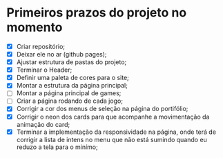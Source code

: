 # Primeiros prazos do projeto no momento

- [x] Criar repositório;
- [x] Deixar ele no ar (github pages);
- [x] Ajustar estrutura de pastas do projeto;
- [x] Terminar o Header;
- [x] Definir uma paleta de cores para o site;
- [x] Montar a estrutura da página principal;
- [ ] Montar a página principal de games;
- [ ] Criar a página rodando de cada jogo;
- [x] Corrigir a cor dos menus de seleção na página do portifólio;
- [x] Corrigir o neon dos cards para que acompanhe a movimentação da animação do card;
- [x] Terminar a implementação da responsividade na página, onde terá de corrigir a lista de intens no menu que não está sumindo quando eu reduzo a tela para o minímo;
